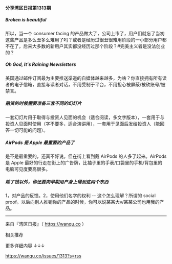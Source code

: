 #### 分享湾区日报第1313期

##### Broken is beautiful

所以，当一个 consumer facing 的产品做大了，公司上市了，用户们就忘了当初这些产品是多么丑多么难用了吗？或者是经历过很丑很难用阶段的一小部分用户都不在了，后来大多数的新用户其实都没经历过那个阶段？#完美主义者是没法创业的？

##### Oh God, It's Raining Newsletters

美国通过邮件订阅最为主要推送渠道的自媒体越来越多，为啥？你直接拥有所有读者的电子信箱，直接与读者对话，不用受制于平台，不用担心被屏蔽/被砍账号/被禁言。

##### 融资的时候需要准备三套不同的幻灯片

一套幻灯片用于取得与投资人见面的机会（适合阅读，多文字版本），一套用于与投资人见面时使用（字不要多，适合演讲用），一套用于见面后发给投资人（能回答一切可能的问题）。

##### AirPods 是 Apple 最重要的产品了

是不是最重要的，还真不好说。但在街上看到戴 AirPods 的人多了起来。AirPods 是 Apple 最好的行走在街上的广告牌，比袖子里的手表/口袋里的手机/背包里的电脑可见度要高很多。

##### 除了钱以外，你还要向早期用户身上得到这两个东西

1，对产品的反馈。2，使用他们名字的权利 -- 这个怎么理解？所谓的 social proof。以后向别人推销你的产品的时候，你可以说某某大v/某某公司也用我的产品。

------

来自『湾区日报』（ <https://wanqu.co> ）

相关推荐

更多详细内容 ↓↓↓

https://wanqu.co/issues/1313?s=rss
